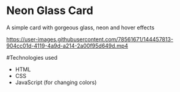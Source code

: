 # Neon Glass Card
A simple card with gorgeous glass, neon and hover effects

https://user-images.githubusercontent.com/78561671/144457813-904cc01d-4119-4a9d-a214-2a00f95d649d.mp4

#Technologies used
- HTML
- CSS
- JavaScript (for changing colors)
